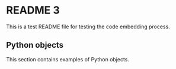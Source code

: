 # README 3

This is a test README file for testing the code embedding process.

## Python objects

This section contains examples of Python objects.

```python:tests/data/example_python_objects.py:o:verify_email
```

```python:tests/data/example_python_objects.py:o:Person
```
